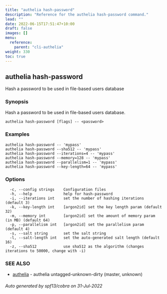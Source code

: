 ```yaml
---
title: "authelia hash-password"
description: "Reference for the authelia hash-password command."
lead: ""
date: 2022-06-15T17:51:47+10:00
draft: false
images: []
menu:
  reference:
    parent: "cli-authelia"
weight: 330
toc: true
---
```


## authelia hash-password

Hash a password to be used in file-based users database

### Synopsis

Hash a password to be used in file-based users database.

```
authelia hash-password [flags] -- <password>
```

### Examples

```
authelia hash-password -- 'mypass'
authelia hash-password --sha512 -- 'mypass'
authelia hash-password --iterations=4 -- 'mypass'
authelia hash-password --memory=128 -- 'mypass'
authelia hash-password --parallelism=1 -- 'mypass'
authelia hash-password --key-length=64 -- 'mypass'
```

### Options

```
  -c, --config strings    Configuration files
  -h, --help              help for hash-password
  -i, --iterations int    set the number of hashing iterations (default 3)
  -k, --key-length int    [argon2id] set the key length param (default 32)
  -m, --memory int        [argon2id] set the amount of memory param (in MB) (default 64)
  -p, --parallelism int   [argon2id] set the parallelism param (default 4)
  -s, --salt string       set the salt string
  -l, --salt-length int   set the auto-generated salt length (default 16)
  -z, --sha512            use sha512 as the algorithm (changes iterations to 50000, change with -i)
```

### SEE ALSO

* [authelia](authelia.md)	 - authelia untagged-unknown-dirty (master, unknown)

###### Auto generated by spf13/cobra on 31-Jul-2022
